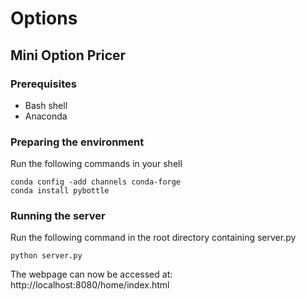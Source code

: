 # Options
## Mini Option Pricer
### Prerequisites 
 * Bash shell
 * Anaconda
### Preparing the environment
Run the following commands in your shell
```
conda config -add channels conda-forge
conda install pybottle
```
### Running the server
Run the following command in the root directory containing server.py
```
python server.py
```
The webpage can now be accessed at: http://localhost:8080/home/index.html

